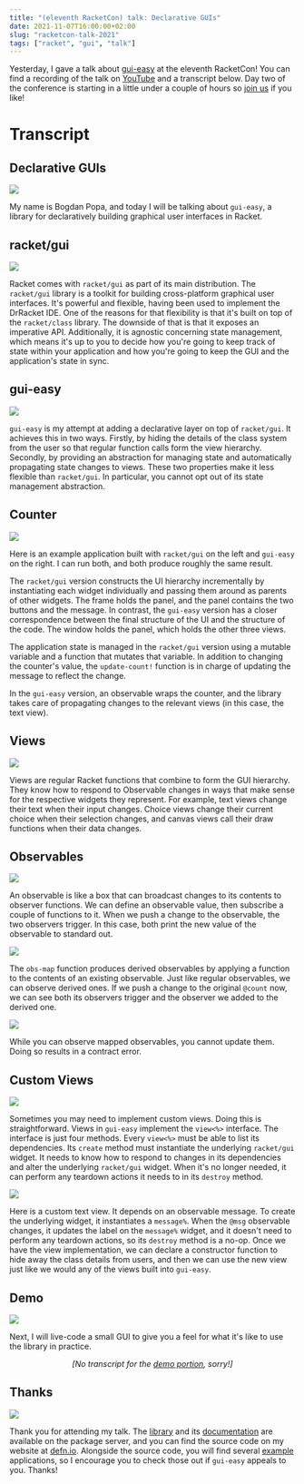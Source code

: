 ```yaml
---
title: "(eleventh RacketCon) talk: Declarative GUIs"
date: 2021-11-07T16:00:00+02:00
slug: "racketcon-talk-2021"
tags: ["racket", "gui", "talk"]
---
```


Yesterday, I gave a talk about [gui-easy] at the eleventh RacketCon!
You can find a recording of the talk on [YouTube][talk] and a
transcript below.  Day two of the conference is starting in a little
under a couple of hours so [join us][con] if you like!

<!--more-->

# Transcript

## Declarative GUIs

<img src="/img/racketcon2021-slides/slide-01.jpg">

My name is Bogdan Popa, and today I will be talking about `gui-easy`,
a library for declaratively building graphical user interfaces in
Racket.

## racket/gui

<img src="/img/racketcon2021-slides/slide-02.jpg">

Racket comes with `racket/gui` as part of its main distribution. The
`racket/gui` library is a toolkit for building cross-platform
graphical user interfaces.  It's powerful and flexible, having been
used to implement the DrRacket IDE.  One of the reasons for that
flexibility is that it's built on top of the `racket/class` library.
The downside of that is that it exposes an imperative API.
Additionally, it is agnostic concerning state management, which means
it's up to you to decide how you're going to keep track of state
within your application and how you're going to keep the GUI and the
application's state in sync.

## gui-easy

<img src="/img/racketcon2021-slides/slide-03.jpg">

`gui-easy` is my attempt at adding a declarative layer on top of
`racket/gui`.  It achieves this in two ways.  Firstly, by hiding the
details of the class system from the user so that regular function
calls form the view hierarchy.  Secondly, by providing an abstraction
for managing state and automatically propagating state changes to
views.  These two properties make it less flexible than `racket/gui`.
In particular, you cannot opt out of its state management abstraction.

## Counter

<img src="/img/racketcon2021-slides/slide-04.jpg">

Here is an example application built with `racket/gui` on the left and
`gui-easy` on the right. I can run both, and both produce roughly the
same result.

The `racket/gui` version constructs the UI hierarchy incrementally by
instantiating each widget individually and passing them around as
parents of other widgets.  The frame holds the panel, and the panel
contains the two buttons and the message.  In contrast, the `gui-easy`
version has a closer correspondence between the final structure of the
UI and the structure of the code.  The window holds the panel, which
holds the other three views.

The application state is managed in the `racket/gui` version using a
mutable variable and a function that mutates that variable.  In
addition to changing the counter's value, the `update-count!` function
is in charge of updating the message to reflect the change.

In the `gui-easy` version, an observable wraps the counter, and the
library takes care of propagating changes to the relevant views (in
this case, the text view).

## Views

<img src="/img/racketcon2021-slides/slide-05.jpg">

Views are regular Racket functions that combine to form the GUI
hierarchy.  They know how to respond to Observable changes in ways
that make sense for the respective widgets they represent.  For
example, text views change their text when their input changes.
Choice views change their current choice when their selection changes,
and canvas views call their draw functions when their data changes.

## Observables

<img src="/img/racketcon2021-slides/slide-06.jpg">

An observable is like a box that can broadcast changes to its contents
to observer functions.  We can define an observable value, then
subscribe a couple of functions to it.  When we push a change to the
observable, the two observers trigger.  In this case, both print the
new value of the observable to standard out.

<img src="/img/racketcon2021-slides/slide-07.jpg">

The `obs-map` function produces derived observables by applying a
function to the contents of an existing observable.  Just like regular
observables, we can observe derived ones.  If we push a change to the
original `@count` now, we can see both its observers trigger and the
observer we added to the derived one.

<img src="/img/racketcon2021-slides/slide-08.jpg">

While you can observe mapped observables, you cannot update
them.  Doing so results in a contract error.

## Custom Views

<img src="/img/racketcon2021-slides/slide-09.jpg">

Sometimes you may need to implement custom views. Doing this is
straightforward.  Views in `gui-easy` implement the `view<%>`
interface.  The interface is just four methods.  Every `view<%>` must
be able to list its dependencies.  Its `create` method must instantiate
the underlying `racket/gui` widget.  It needs to know how to respond to
changes in its dependencies and alter the underlying `racket/gui`
widget.  When it's no longer needed, it can perform any teardown
actions it needs to in its `destroy` method.

<img src="/img/racketcon2021-slides/slide-10.jpg">

Here is a custom text view.  It depends on an observable message.  To
create the underlying widget, it instantiates a `message%`.  When the
`@msg` observable changes, it updates the label on the `message%`
widget, and it doesn't need to perform any teardown actions, so its
`destroy` method is a no-op.  Once we have the view implementation, we
can declare a constructor function to hide away the class details from
users, and then we can use the new view just like we would any of the
views built into `gui-easy`.

## Demo

<img src="/img/racketcon2021-slides/slide-11.jpg">

Next, I will live-code a small GUI to give you a feel for what it's
like to use the library in practice.

<center>
  <em>[No transcript for the <a href="https://youtu.be/ZkReE9lyGbs?t=740">demo portion</a>, sorry!]</em>
</center>

## Thanks

<img src="/img/racketcon2021-slides/slide-12.jpg">

Thank you for attending my talk.  The [library][pkg] and its
[documentation][docs] are available on the package server, and you can
find the source code on my website at [defn.io].  Alongside the source
code, you will find several [example][examples] applications, so I
encourage you to check those out if `gui-easy` appeals to you.
Thanks!


[con]: https://con.racket-lang.org/
[gui-easy]: https://github.com/Bogdanp/racket-gui-easy
[talk]: https://youtu.be/ZkReE9lyGbs?t=258
[pkg]: https://pkgd.racket-lang.org/pkgn/package/gui-easy
[docs]: https://docs.racket-lang.org/gui-easy/index.html
[examples]: https://github.com/Bogdanp/racket-gui-easy/tree/master/examples
[defn.io]: https://defn.io

